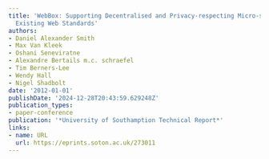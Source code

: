 ```yaml
---
title: 'WebBox: Supporting Decentralised and Privacy-respecting Micro-sharing with
  Existing Web Standards'
authors:
- Daniel Alexander Smith
- Max Van Kleek
- Oshani Seneviratne
- Alexandre Bertails m.c. schraefel
- Tim Berners-Lee
- Wendy Hall
- Nigel Shadbolt
date: '2012-01-01'
publishDate: '2024-12-28T20:43:59.629248Z'
publication_types:
- paper-conference
publication: '*University of Southamption Technical Report*'
links:
- name: URL
  url: https://eprints.soton.ac.uk/273011
---
```

